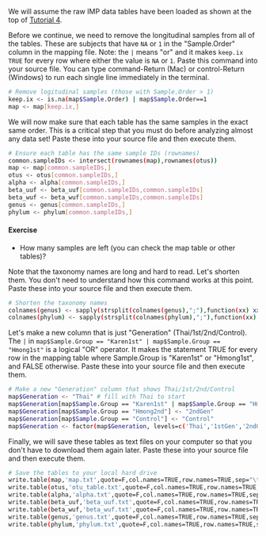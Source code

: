 We will assume the raw IMP data tables have been loaded as shown at the top of [Tutorial 4](README.md).

Before we continue, we need to remove the longitudinal samples from all of the tables. These are subjects that have `NA` or `1` in the "Sample.Order" column in the mapping file. Note: the `|` means "or" and it makes `keep.ix` `TRUE` for every row where either the value is `NA` or `1`. Paste this command into your source file. You can type command-Return (Mac) or control-Return (Windows) to run each single line immediately in the terminal. 
```bash
# Remove logitudinal samples (those with Sample.Order > 1)
keep.ix <- is.na(map$Sample.Order) | map$Sample.Order==1
map <- map[keep.ix,]
```

We will now make sure that each table has the same samples in the exact same order. This is a critical step that you must do before analyzing almost any data set! Paste these into your source file and then execute them. 
```bash
# Ensure each table has the same sample IDs (rownames)
common.sampleIDs <- intersect(rownames(map),rownames(otus))
map <- map[common.sampleIDs,]
otus <- otus[common.sampleIDs,]
alpha <- alpha[common.sampleIDs,]
beta_uuf <- beta_uuf[common.sampleIDs,common.sampleIDs]
beta_wuf <- beta_wuf[common.sampleIDs,common.sampleIDs]
genus <- genus[common.sampleIDs,]
phylum <- phylum[common.sampleIDs,]
```
#### Exercise
- How many samples are left (you can check the map table or other tables)?
  
Note that the taxonomy names are long and hard to read. Let's shorten them. You don't need to understand how this command works at this point. Paste these into your source file and then execute them. 
```bash
# Shorten the taxonomy names
colnames(genus) <- sapply(strsplit(colnames(genus),";"),function(xx) xx[length(xx)])
colnames(phylum) <- sapply(strsplit(colnames(phylum),";"),function(xx) xx[length(xx)])
```

Let's make a new column that is just "Generation" (Thai/1st/2nd/Control). The `|` in `map$Sample.Group == "Karen1st" | map$Sample.Group == "Hmong1st"` is a logical "OR" operator. It makes the statement TRUE for every row in the mapping table where Sample.Group is "Karen1st" or "Hmong1st", and FALSE otherwise. Paste these into your source file and then execute them. 
```bash
# Make a new "Generation" column that shows Thai/1st/2nd/Control
map$Generation <- "Thai" # fill with Thai to start
map$Generation[map$Sample.Group == "Karen1st" | map$Sample.Group == "Hmong1st"] <- "1stGen"
map$Generation[map$Sample.Group == "Hmong2nd"] <- "2ndGen"
map$Generation[map$Sample.Group == "Control"] <- "Control"
map$Generation <- factor(map$Generation, levels=c('Thai','1stGen','2ndGen','Control'))
```

Finally, we will save these tables as text files on your computer so that you don't have to download them again later. Paste these into your source file and then execute them. 
```bash
# Save the tables to your local hard drive
write.table(map,'map.txt',quote=F,col.names=TRUE,row.names=TRUE,sep="\t")
write.table(otus,'otu_table.txt',quote=F,col.names=TRUE,row.names=TRUE,sep="\t")
write.table(alpha,'alpha.txt',quote=F,col.names=TRUE,row.names=TRUE,sep="\t")
write.table(beta_uuf,'beta_uuf.txt',quote=F,col.names=TRUE,row.names=TRUE,sep="\t")
write.table(beta_wuf,'beta_wuf.txt',quote=F,col.names=TRUE,row.names=TRUE,sep="\t")
write.table(genus,'genus.txt',quote=F,col.names=TRUE,row.names=TRUE,sep="\t")
write.table(phylum,'phylum.txt',quote=F,col.names=TRUE,row.names=TRUE,sep="\t")
```
